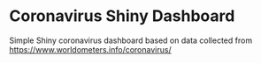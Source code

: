 # Coronavirus Shiny Dashboard
Simple Shiny coronavirus dashboard based on data collected from https://www.worldometers.info/coronavirus/

